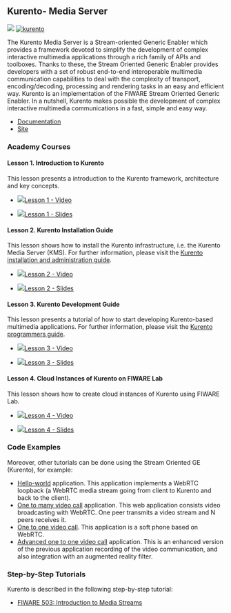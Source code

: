 <h2>Kurento- Media Server</h2>

[![](https://nexus.lab.fiware.org/repository/raw/public/badges/chapters/media-streams.svg)](https://www.fiware.org/developers/catalogue/)
[![kurento](https://img.shields.io/badge/tag-kurento-orange.svg?logo=stackoverflow)](http://stackoverflow.com/questions/tagged/kurento)

The Kurento Media Server is a Stream-oriented Generic Enabler which provides a framework devoted to simplify the development of complex interactive multimedia applications through a rich family of APIs and toolboxes. Thanks to these, the Stream Oriented Generic Enabler provides developers with a set of robust end-to-end interoperable multimedia communication capabilities to deal with the complexity of transport, encoding/decoding, processing and rendering tasks in an easy and efficient way.
Kurento is an implementation of the FIWARE Stream Oriented Generic Enabler. In a nutshell, Kurento makes possible the development of complex interactive multimedia communications in a fast, simple and easy way.

-   [Documentation](https://kurento.rtfd.io/)
-   [Site](https://www.kurento.org/)

<h3>Academy Courses</h3>


<h4>Lesson 1. Introduction to Kurento</h4>
This lesson presents a introduction to the Kurento framework, architecture and key concepts.

* <a href="https://edu.fiware.org/mod/url/view.php?id=492"><img src="https://fiware.github.io/academy/img/doc.svg" alt=" " />Lesson 1 - Video</a>

* <a href="https://edu.fiware.org/mod/url/view.php?id=898"><img src="https://fiware.github.io/academy/img/doc.svg" alt=" " />Lesson 1 - Slides</a>


<h4>Lesson 2. Kurento Installation Guide</h4>
This lesson shows how to install the Kurento infrastructure, i.e. the Kurento Media Server (KMS). For further information, please visit the <a href="http://kurento.readthedocs.io/en/stable/doc/admin_guide.html">Kurento installation and administration guide</a>.



* <a href="https://edu.fiware.org/mod/url/view.php?id=493"><img src="https://fiware.github.io/academy/img/doc.svg" alt=" " />Lesson 2 - Video</a>




* <a href="https://edu.fiware.org/mod/url/view.php?id=900"><img src="https://fiware.github.io/academy/img/doc.svg" alt=" " />Lesson 2 - Slides</a>


<h4>Lesson 3. Kurento Development Guide</h4>
This lesson presents a tutorial of how to start developing Kurento-based multimedia applications. For further information, please visit the <a href="http://kurento.readthedocs.io/en/stable/doc/user_guide.html">Kurento programmers guide</a>.

* <a href="https://edu.fiware.org/mod/url/view.php?id=494"><img src="https://fiware.github.io/academy/img/doc.svg" alt=" " />Lesson 3 - Video</a>

* <a href="https://edu.fiware.org/mod/url/view.php?id=901"><img src="https://fiware.github.io/academy/img/doc.svg" alt=" " />Lesson 3 - Slides</a>


<h4>Lesson 4. Cloud Instances of Kurento on FIWARE Lab</h4>
This lesson shows how to create cloud instances of Kurento using FIWARE Lab.



* <a href="https://edu.fiware.org/mod/url/view.php?id=692"><img src="https://fiware.github.io/academy/img/doc.svg" alt=" " />Lesson 4 - Video</a>




* <a href="https://edu.fiware.org/mod/url/view.php?id=902"><img src="https://fiware.github.io/academy/img/doc.svg" alt=" " />Lesson 4 - Slides</a>


<h3>Code Examples</h3>

Moreover, other tutorials can be done using the Stream Oriented GE (Kurento), for example:&nbsp;

* <a href="https://doc-kurento.readthedocs.io/en/stable/user/tutorials.html#hello-world">Hello-world</a> application. This application implements a WebRTC loopback (a WebRTC media stream going from client to Kurento and back to the client).
* <a href="https://doc-kurento.readthedocs.io/en/stable/user/tutorials.html#webrtc-one-to-many-broadcast">One to many video call</a> application. This web application consists video broadcasting with WebRTC. One peer transmits a video stream and N peers receives it.
* <a href="https://doc-kurento.readthedocs.io/en/stable/user/tutorials.html#webrtc-one-to-one-video-call">One to one video call</a>. This application is a soft phone based on WebRTC.
* <a href="https://doc-kurento.readthedocs.io/en/stable/user/tutorials.html#webrtc-one-to-one-video-call-with-recording-and-filtering">Advanced one to one video call</a> application. This is an enhanced version of the previous application recording of the video communication, and also integration with an augmented reality filter.



<h3>Step-by-Step Tutorials</h3>

Kurento is described in the following step-by-step tutorial:

* [FIWARE 503: Introduction to Media Streams](https://fiware-tutorials.readthedocs.io/en/latest/media-streams)


